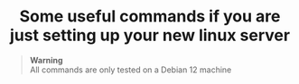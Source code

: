 <div align="center">
  <h1>Some useful commands if you are just setting up your new linux server</h1>
</div>

> **Warning**  
> All commands are only tested on a Debian 12 machine
